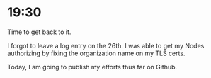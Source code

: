 # 19:30
Time to get back to it.

I forgot to leave a log entry on the 26th. I was able to get my Nodes
authorizing by fixing the organization name on my TLS certs.

Today, I am going to publish my efforts thus far on Github.
